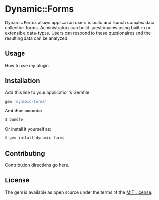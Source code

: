 # Dynamic::Forms
Dynamic Forms allows application users to build and launch complex data
collection forms. Administrators can build questionaires using built-in
or extensible data-types. Users can respond to these quesionaires and
the resulting data can be analyzed.

## Usage
How to use my plugin.

## Installation
Add this line to your application's Gemfile:

```ruby
gem 'dynamic-forms'
```

And then execute:
```bash
$ bundle
```

Or install it yourself as:
```bash
$ gem install dynamic-forms
```

## Contributing
Contribution directions go here.

## License
The gem is available as open source under the terms of the [MIT License](http://opensource.org/licenses/MIT).
